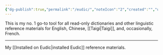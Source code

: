 ```yaml
---
{"dg-publish":true,"permalink":"/eudic/","noteIcon":"2","created":"","updated":""}
---
```


This is my no. 1 go-to tool for all read-only dictionaries and other linguistic reference materials for English, Chinese, [[Taigi\|Taigi]], and, occasionally, French.

---
My [[Installed on Eudic\|installed Eudic]] reference materials.